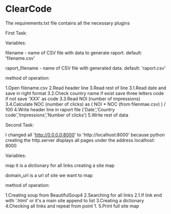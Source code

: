 # ClearCode

The requirements.txt file contains all the necessary plugins

First Task:

Variables:

filename - name of CSV file with data to generate raport. default: 'filename.csv'

raport_filename - name of CSV file with generated data. default: 'raport.csv'

method of operation:

1.Open filename.csv
2.Read header line
3.Read rest of line
3.1.Read date and save in right format
3.2.Check country name if exist save three letters code if not save 'XXX' as code
3.3.Read NOI (number of impressions)
3.4.Calculate NOC (number of clicks) as ( NOI * NOC (from filenmae.csv) ) / 100
4.Write header line in raport file ('Date','Country code','Impressions','Number of clicks')
5.Write rest of data

Second Task:

I changed all 'http://0.0.0.0:8000' to 'http://localhost:8000' because python creating the http.server displays all pages under the address localhost: 8000

Variables:

map it is a dictionary for all links creating a site map

domain_url is a url of site we want to map

method of operation:

1.Creating soup from BeautifulSoup4
2.Searching for all links
2.1.If link end with '.html' or it's a main site append to list
3.Creating a dictionary
4.Checking all links and repeat from point 1.
5.Print full site map
